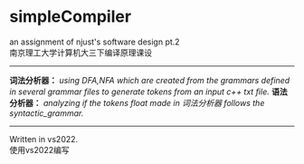 # simpleCompiler

 an assignment of njust's software design pt.2  
 南京理工大学计算机大三下编译原理课设
 ___
 **词法分析器：** *using DFA,NFA which are created from the grammars defined in several grammar files to generate tokens from an input c++ txt file.* 
 **语法分析器：** *analyzing if the tokens float made in 词法分析器 follows the syntactic_grammar.*
 ___
 Written in vs2022.   
 使用vs2022编写
